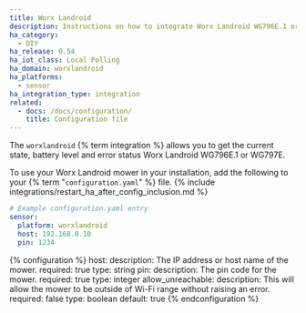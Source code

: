 ```yaml
---
title: Worx Landroid
description: Instructions on how to integrate Worx Landroid WG796E.1 or WG797E as sensors within Home Assistant.
ha_category:
  - DIY
ha_release: 0.54
ha_iot_class: Local Polling
ha_domain: worxlandroid
ha_platforms:
  - sensor
ha_integration_type: integration
related:
  - docs: /docs/configuration/
    title: Configuration file
---
```


The `worxlandroid` {% term integration %} allows you to get the current state, battery level and error status Worx Landroid WG796E.1 or WG797E.

To use your Worx Landroid mower in your installation, add the following to your {% term "`configuration.yaml`" %} file.
{% include integrations/restart_ha_after_config_inclusion.md %}

```yaml
# Example configuration.yaml entry
sensor:
  platform: worxlandroid
  host: 192.168.0.10
  pin: 1234
```

{% configuration %}
host:
  description: The IP address or host name of the mower.
  required: true
  type: string
pin:
  description: The pin code for the mower.
  required: true
  type: integer
allow_unreachable:
  description: This will allow the mower to be outside of Wi-Fi range without raising an error.
  required: false
  type: boolean
  default: true
{% endconfiguration %}
